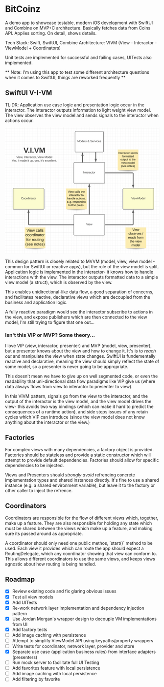# BitCoinz
A demo app to showcase testable, modern iOS development with SwiftUI and Combine on MVP+C architecture. Basically fetches data from Coins API. Applies sorting. On detail, shows details.

Tech Stack: Swift, SwiftUI, Combine 
Architecture: VIVM (View - Interactor - ViewModel + Coordinators)

Unit tests are implemented for successful and failing cases, UITests also implemented.

** Note: I'm using this app to test some different architecture questions when it comes to SwiftUI, things are reworked frequently **

## SwiftUI V-I-VM
TL:DR; Application use case logic and presentation logic occur in the interactor. The interactor outputs information to light weight view model. The view observes the view model and sends signals to the interactor when actions occur.

![Diagram showing organisation of MVP+C components](/VIVM.png?raw=true)

This design pattern is closely related to MVVM (model, view, view model - common for SwiftUI or reactive apps), but the role of the view model is split. Application logic is implemented in the interactor- it knows how to handle interactions with the view. The interactor outputs formatted data to a simple view model (a struct), which is observed by the view.

This enables unidirectional-like data flow, a good separation of concerns, and facilitates reactive, declarative views which are decoupled from the business and application logic.

A fully reactive paradigm would see the interactor subscribe to actions in the view, and expose publishers which are then connected to the view model, I'm still trying to figure that one out...

### Isn't this VIP or MVP? Some theory...
I love VIP (view, interactor, presenter) and MVP (model, view, presenter), but a presenter knows about the view and how to change it. It's is to *reach out* and manipulate the view when state changes. SwiftUI is fundementally reactive and declarative, meaning the view should simply reflect the state of some model, so a presenter is never going to be appropriate.

This doesn't mean we have to give up on well segmented code, or even the readability that uni-directional data flow paradigms like VIP give us (where data always flows from view to interactor to presenter to view). 

In this VIVM pattern, signals go from the view to the interactor, and the output of the interactor is the view model, and the view model drives the view- this avoids two way bindings (which can make it hard to predict the consequences of a runtime action), and side steps issues of any retain cycles which VIP can introduce (since the view model does not know anything about the interactor or the view.)

## Factories
For complex views with many dependencies, a factory object is provided. Factories should be stateless and provide a static constructor which will attempt to provide default dependencies. Factories should allow for specific dependencies to be injected.

Views and Presenters should *strongly avoid* refrencing concrete implementation types and shared instances directly. It's fine to use a shared instance (e.g. a shared environment variable), but leave it to the factory or other caller to inject the refrence.

## Coordinators
Coordinators are responsible for the flow of different views which, together, make up a feature. They are also responsible for holding any state which must be shared between the views which make up a feature, and making sure its passed around as appropriate.

A coordinator should only need one public methos, ´start()´ method to be used. Each view it provides which can route the app should expect a RoutingDelegate, which any coordinator showing that view can conform to. This allows different coordinators to use the same views, and keeps views agnostic about how routing is being handled.

## Roadmap
- [x] Review existing code and fix glaring obvious issues
- [x] Test all view models
- [x] Add UITests
- [x] Re-work network layer implementation and dependency injection pattern
- [x] Use Jordan Morgan's wrapper design to decouple VM implementations from UI
- [x] Add factory tests
- [ ] Add image caching with persistence
- [ ] Attempt to simplify ViewModel API using keypaths/property wrappers
- [ ] Write tests for coordinator, network layer, provider and store
- [x] Separate use case (application business rules) from interface adapters (presenters)
- [ ] Run mock server to facilitate full UI Testing
- [ ] Add favorites feature with local persistence
- [ ] Add image caching with local persistence
- [ ] Add filtering by favorite
